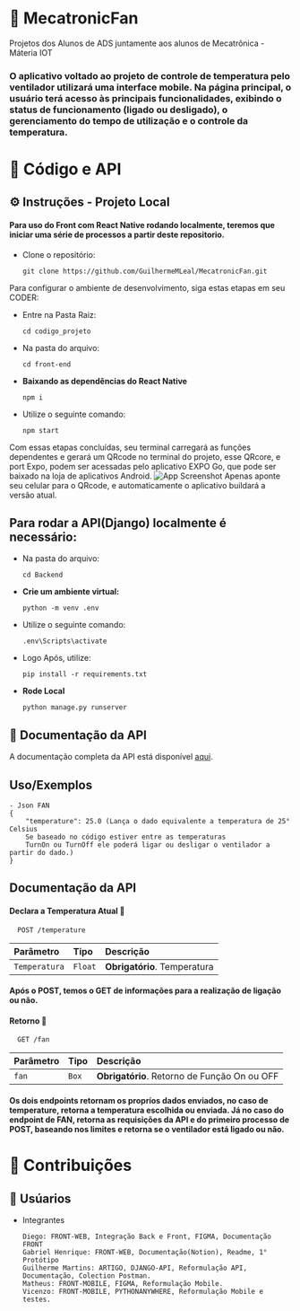 # 🍃 MecatronicFan
Projetos dos Alunos de ADS juntamente aos alunos de Mecatrônica - Máteria IOT
### O aplicativo voltado ao projeto de controle de temperatura pelo ventilador utilizará uma interface mobile. Na página principal, o usuário terá acesso às principais funcionalidades, exibindo o status de funcionamento (ligado ou desligado), o gerenciamento do tempo de utilização e o controle da temperatura.


# 📖 Código e API

## ⚙️ Instruções - Projeto Local
#### Para uso do Front com React Native rodando localmente, teremos que iniciar uma série de processos a partir deste repositorio.

-  Clone o repositório:

   ```
   git clone https://github.com/GuilhermeMLeal/MecatronicFan.git
    ```


Para configurar o ambiente de desenvolvimento, siga estas etapas em seu CODER:
- Entre na Pasta Raiz:

    ```
    cd codigo_projeto
    ```
- Na pasta do arquivo:

    ```
    cd front-end
    ```

-   **Baixando as dependências do React Native**

    ```
    npm i
    ```

- Utilize o seguinte comando:

    ```
    npm start
    ```

 Com essas etapas concluídas, seu terminal carregará as funções dependentes e gerará um QRcode no terminal do projeto, esse QRcore, e port Expo, podem ser acessadas pelo aplicativo EXPO Go, que pode ser baixado na loja de aplicativos Android.
![App Screenshot](https://is1-ssl.mzstatic.com/image/thumb/Purple126/v4/2e/34/d1/2e34d152-0f11-064d-5dc2-a762f8e24b70/AppIcon-1x_U007emarketing-0-7-0-85-220.png/1200x630wa.png)
Apenas aponte seu celular para o QRcode, e automaticamente o aplicativo buildará a versão atual. 

## Para rodar a API(Django) localmente é necessário:
- Na pasta do arquivo:

    ```
    cd Backend
    ```

-   **Crie um ambiente virtual:**

    ```
    python -m venv .env 
    ```

- Utilize o seguinte comando:

    ```
    .env\Scripts\activate
    ```

-  Logo Após, utilize:

    ```
    pip install -r requirements.txt
    ```

- **Rode Local**
    ```
    python manage.py runserver
    ```

## 📄 Documentação da API

A documentação completa da API está disponível [aqui](https://www.notion.so/INTEGRA-O-IT_IA-ADS-f83b1f2e89bb4ec6ab7280778c114bc4?pvs=4).

## Uso/Exemplos

```
- Json FAN
{
    "temperature": 25.0 (Lança o dado equivalente a temperatura de 25° Celsius
    Se baseado no código estiver entre as temperaturas 
    TurnOn ou TurnOff ele poderá ligar ou desligar o ventilador a partir do dado.)
}
```


## Documentação da API

#### Declara a Temperatura Atual 🔽

```http
  POST /temperature
```

| Parâmetro   | Tipo       | Descrição                           |
| :---------- | :--------- | :---------------------------------- |
| `Temperatura` | `Float` | **Obrigatório**. Temperatura   |

#### Após o POST, temos o GET de informações para a realização de ligação ou não.

#### Retorno 🔽

```http
  GET /fan
```

| Parâmetro   | Tipo       | Descrição                                   |
| :---------- | :--------- | :------------------------------------------ |
| `fan`      | `Box` | **Obrigatório**. Retorno de Função On ou OFF |

#### Os dois endpoints retornam os propríos dados enviados, no caso de temperature, retorna a temperatura escolhida ou enviada. Já no caso do endpoint de FAN, retorna as requisições da API e do primeiro processo de POST, baseando nos limites e retorna se o ventilador está ligado ou não.


# 🧩 Contribuições

## 👫 Usúarios

-  Integrantes

   ```
   Diego: FRONT-WEB, Integração Back e Front, FIGMA, Documentação FRONT
   Gabriel Henrique: FRONT-WEB, Documentação(Notion), Readme, 1° Protótipo
   Guilherme Martins: ARTIGO, DJANGO-API, Reformulação API, Documentação, Colection Postman.
   Matheus: FRONT-MOBILE, FIGMA, Reformulação Mobile.
   Vicenzo: FRONT-MOBILE, PYTHONANYWHERE, Reformulação Mobile e testes.
    ```
